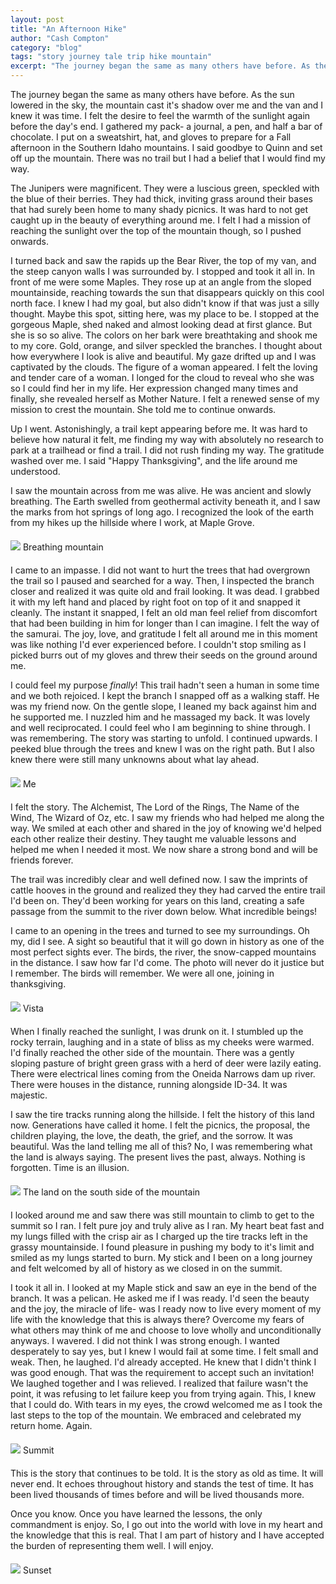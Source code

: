 ```yaml
---
layout: post
title: "An Afternoon Hike"
author: "Cash Compton"
category: "blog"
tags: "story journey tale trip hike mountain"
excerpt: "The journey began the same as many others have before. As the sun lowered in the sky, the mountain cast it's shadow over me and the van and I knew it was time."
---
```


The journey began the same as many others have before. As the sun lowered in the sky, the mountain cast it's shadow over me and the van and I knew it was time. I felt the desire to feel the warmth of the sunlight again before the day's end. I gathered my pack- a journal, a pen, and half a bar of chocolate. I put on a sweatshirt, hat, and gloves to prepare for a Fall afternoon in the Southern Idaho mountains. I said goodbye to Quinn and set off up the mountain. There was no trail but I had a belief that I would find my way.

The Junipers were magnificent. They were a luscious green, speckled with the blue of their berries. They had thick, inviting grass around their bases that had surely been home to many shady picnics. It was hard to not get caught up in the beauty of everything around me. I felt I had a mission of reaching the sunlight over the top of the mountain though, so I pushed onwards.

I turned back and saw the rapids up the Bear River, the top of my van, and the steep canyon walls I was surrounded by. I stopped and took it all in. In front of me were some Maples. They rose up at an angle from the sloped mountainside, reaching towards the sun that disappears quickly on this cool north face. I knew I had my goal, but also didn't know if that was just a silly thought. Maybe this spot, sitting here, was my place to be. I stopped at the gorgeous Maple, shed naked and almost looking dead at first glance. But she is so so alive. The colors on her bark were breathtaking and shook me to my core. Gold, orange, and silver speckled the branches. I thought about how everywhere I look is alive and beautiful. My gaze drifted up and I was captivated by the clouds. The figure of a woman appeared. I felt the loving and tender care of a woman. I longed for the cloud to reveal who she was so I could find her in my life. Her expression changed many times and finally, she revealed herself as Mother Nature. I felt a renewed sense of my mission to crest the mountain. She told me to continue onwards.

Up I went. Astonishingly, a trail kept appearing before me. It was hard to believe how natural it felt, me finding my way with absolutely no research to park at a trailhead or find a trail. I did not rush finding my way. The gratitude washed over me. I said "Happy Thanksgiving", and the life around me understood.

I saw the mountain across from me was alive. He was ancient and slowly breathing. The Earth swelled from geothermal activity beneath it, and I saw the marks from hot springs of long ago. I recognized the look of the earth from my hikes up the hillside where I work, at Maple Grove.

<div class="col center body-small" style="margin:20px 0;">
  <img src="/public/afternoon-hike/montagne.jpeg" style="max-width:300px;" />
  Breathing mountain
</div>

I came to an impasse. I did not want to hurt the trees that had overgrown the trail so I paused and searched for a way. Then, I inspected the branch closer and realized it was quite old and frail looking. It was dead. I grabbed it with my left hand and placed by right foot on top of it and snapped it cleanly. The instant it snapped, I felt an old man feel relief from discomfort that had been building in him for longer than I can imagine. I felt the way of the samurai. The joy, love, and gratitude I felt all around me in this moment was like nothing I'd ever experienced before. I couldn't stop smiling as I picked burrs out of my gloves and threw their seeds on the ground around me.

I could feel my purpose _finally_! This trail hadn't seen a human in some time and we both rejoiced. I kept the branch I snapped off as a walking staff. He was my friend now. On the gentle slope, I leaned my back against him and he supported me. I nuzzled him and he massaged my back. It was lovely and well reciprocated. I could feel who I am beginning to shine through. I was remembering. The story was starting to unfold. I continued upwards. I peeked blue through the trees and knew I was on the right path. But I also knew there were still many unknowns about what lay ahead.

<div class="col center body-small" style="margin:20px 0;">
  <img src="/public/afternoon-hike/hero.jpeg" style="max-width:280px;" />
  Me
</div>

I felt the story. The Alchemist, The Lord of the Rings, The Name of the Wind, The Wizard of Oz, etc. I saw my friends who had helped me along the way. We smiled at each other and shared in the joy of knowing we'd helped each other realize their destiny. They taught me valuable lessons and helped me when I needed it most. We now share a strong bond and will be friends forever.

The trail was incredibly clear and well defined now. I saw the imprints of cattle hooves in the ground and realized they they had carved the entire trail I'd been on. They'd been working for years on this land, creating a safe passage from the summit to the river down below. What incredible beings!

I came to an opening in the trees and turned to see my surroundings. Oh my, did I see. A sight so beautiful that it will go down in history as one of the most perfect sights ever. The birds, the river, the snow-capped mountains in the distance. I saw how far I'd come. The photo will never do it justice but I remember. The birds will remember. We were all one, joining in thanksgiving.

<div class="col center body-small" style="margin:20px 0;">
  <img src="/public/afternoon-hike/vue.jpeg" style="max-width:420px;" />
  Vista
</div>

When I finally reached the sunlight, I was drunk on it. I stumbled up the rocky terrain, laughing and in a state of bliss as my cheeks were warmed. I'd finally reached the other side of the mountain. There was a gently sloping pasture of bright green grass with a herd of deer were lazily eating. There were electrical lines coming from the Oneida Narrows dam up river. There were houses in the distance, running alongside ID-34. It was majestic.

I saw the tire tracks running along the hillside. I felt the history of this land now. Generations have called it home. I felt the picnics, the proposal, the children playing, the love, the death, the grief, and the sorrow. It was beautiful. Was the land telling me all of this? No, I was remembering what the land is always saying. The present lives the past, always. Nothing is forgotten. Time is an illusion.

<div class="col body-small" style="margin:20px 0;">
  <img src="/public/afternoon-hike/terre.jpeg" style="flex:1;" />
  The land on the south side of the mountain
</div>

I looked around me and saw there was still mountain to climb to get to the summit so I ran. I felt pure joy and truly alive as I ran. My heart beat fast and my lungs filled with the crisp air as I charged up the tire tracks left in the grassy mountainside. I found pleasure in pushing my body to it's limit and smiled as my lungs started to burn. My stick and I been on a long journey and felt welcomed by all of history as we closed in on the summit.

I took it all in. I looked at my Maple stick and saw an eye in the bend of the branch. It was a pelican. He asked me if I was ready. I'd seen the beauty and the joy, the miracle of life- was I ready now to live every moment of my life with the knowledge that this is always there? Overcome my fears of what others may think of me and choose to love wholly and unconditionally anyways. I wavered. I did not think I was strong enough. I wanted desperately to say yes, but I knew I would fail at some time. I felt small and weak. Then, he laughed. I'd already accepted. He knew that I didn't think I was good enough. That was the requirement to accept such an invitation! We laughed together and I was relieved. I realized that failure wasn't the point, it was refusing to let failure keep you from trying again. This, I knew that I could do. With tears in my eyes, the crowd welcomed me as I took the last steps to the top of the mountain. We embraced and celebrated my return home. Again.

<div class="col body-small" style="margin:20px 0;">
  <img src="/public/afternoon-hike/sommet.jpeg" />
  Summit
</div>

This is the story that continues to be told. It is the story as old as time. It will never end. It echoes throughout history and stands the test of time. It has been lived thousands of times before and will be lived thousands more.

Once you know. Once you have learned the lessons, the only commandment is enjoy. So, I go out into the world with love in my heart and the knowledge that this is real. That I am part of history and I have accepted the burden of representing them well. I will enjoy.

<div class="col center body-small" style="margin:20px 0;">
  <img src="/public/afternoon-hike/coucher.jpeg" style="max-width:280px;" />
  Sunset
</div>
